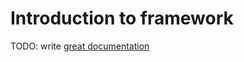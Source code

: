 # Introduction to framework

TODO: write [great documentation](http://jacobian.org/writing/what-to-write/)
